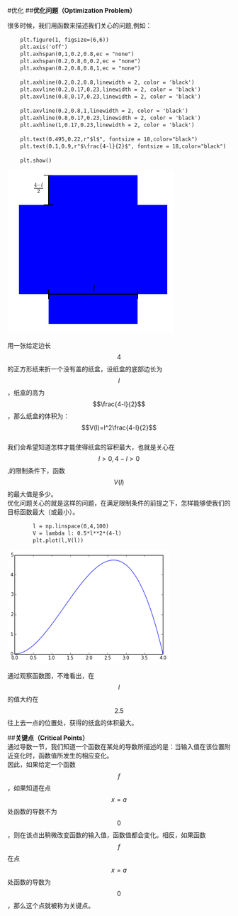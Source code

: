 #优化
##**优化问题（Optimization Problem）**     

很多时候，我们用函数来描述我们关心的问题,例如：    

```
	plt.figure(1, figsize=(6,6))
	plt.axis('off')
	plt.axhspan(0,1,0.2,0.8,ec = "none")
	plt.axhspan(0.2,0.8,0,0.2,ec = "none")
	plt.axhspan(0.2,0.8,0.8,1,ec = "none")

	plt.axhline(0.2,0.2,0.8,linewidth = 2, color = 'black')
	plt.axvline(0.2,0.17,0.23,linewidth = 2, color = 'black')
	plt.axvline(0.8,0.17,0.23,linewidth = 2, color = 'black')

	plt.axvline(0.2,0.8,1,linewidth = 2, color = 'black')
	plt.axhline(0.8,0.17,0.23,linewidth = 2, color = 'black')
	plt.axhline(1,0.17,0.23,linewidth = 2, color = 'black')

	plt.text(0.495,0.22,r"$l$", fontsize = 18,color="black")
	plt.text(0.1,0.9,r"$\frac{4-l}{2}$", fontsize = 18,color="black")

	plt.show()
```
![09-01Box](images/09-01Box.png)    

用一张给定边长$$4$$的正方形纸来折一个没有盖的纸盒，设纸盒的底部边长为$$l$$，纸盒的高为$$\frac{4-l}{2}$$，那么纸盒的体积为：  
$$V(l)=l^2\frac{4-l}{2}$$     
我们会希望知道怎样才能使得纸盒的容积最大，也就是关心在$$l>0,4-l>0$$,的限制条件下，函数$$V(l)$$的最大值是多少。   
优化问题关心的就是这样的问题，在满足限制条件的前提之下，怎样能够使我们的目标函数最大（或最小）。    
```
		l = np.linspace(0,4,100)
		V = lambda l: 0.5*l**2*(4-l)
		plt.plot(l,V(l))
```
![09-02 Volume](images/09-02Volume.png)     

通过观察函数图，不难看出，在$$l$$的值大约在$$2.5$$往上去一点的位置处，获得的纸盒的体积最大。    

##**关键点（Critical Points）**  
通过导数一节，我们知道一个函数在某处的导数所描述的是：当输入值在该位置附近变化时，函数值所发生的相应变化。  
因此，如果给定一个函数$$f$$，如果知道在点$$x=a$$处函数的导数不为$$0$$，则在该点出稍微改变函数的输入值，函数值都会变化。相反，如果函数$$f$$在点$$x=a$$处函数的导数为$$0$$，那么这个点就被称为关键点。    